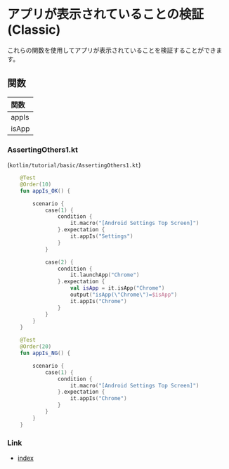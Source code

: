 # アプリが表示されていることの検証 (Classic)

これらの関数を使用してアプリが表示されていることを検証することができます。

## 関数

| 関数    |
|:------|
| appIs |
| isApp |

### AssertingOthers1.kt

(`kotlin/tutorial/basic/AssertingOthers1.kt`)

```kotlin
    @Test
    @Order(10)
    fun appIs_OK() {

        scenario {
            case(1) {
                condition {
                    it.macro("[Android Settings Top Screen]")
                }.expectation {
                    it.appIs("Settings")
                }
            }

            case(2) {
                condition {
                    it.launchApp("Chrome")
                }.expectation {
                    val isApp = it.isApp("Chrome")
                    output("isApp(\"Chrome\")=$isApp")
                    it.appIs("Chrome")
                }
            }
        }
    }

    @Test
    @Order(20)
    fun appIs_NG() {

        scenario {
            case(1) {
                condition {
                    it.macro("[Android Settings Top Screen]")
                }.expectation {
                    it.appIs("Chrome")
                }
            }
        }
    }
```

### Link

- [index](../../../index_ja.md)
